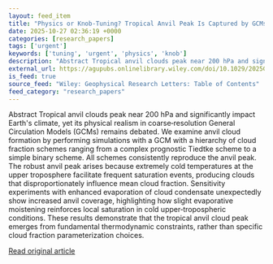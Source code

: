 ```yaml
---
layout: feed_item
title: "Physics or Knob‐Tuning? Tropical Anvil Peak Is Captured by GCMs"
date: 2025-10-27 02:36:19 +0000
categories: [research_papers]
tags: ['urgent']
keywords: ['tuning', 'urgent', 'physics', 'knob']
description: "Abstract Tropical anvil clouds peak near 200 hPa and significantly impact Earth's climate, yet its physical realism in coarse‐resolution General Circulation ..."
external_url: https://agupubs.onlinelibrary.wiley.com/doi/10.1029/2025GL118740?af=R
is_feed: true
source_feed: "Wiley: Geophysical Research Letters: Table of Contents"
feed_category: "research_papers"
---
```


Abstract Tropical anvil clouds peak near 200 hPa and significantly impact Earth's climate, yet its physical realism in coarse‐resolution General Circulation Models (GCMs) remains debated. We examine anvil cloud formation by performing simulations with a GCM with a hierarchy of cloud fraction schemes ranging from a complex prognostic Tiedtke scheme to a simple binary scheme. All schemes consistently reproduce the anvil peak. The robust anvil peak arises because extremely cold temperatures at the upper troposphere facilitate frequent saturation events, producing clouds that disproportionately influence mean cloud fraction. Sensitivity experiments with enhanced evaporation of cloud condensate unexpectedly show increased anvil coverage, highlighting how slight evaporative moistening reinforces local saturation in cold upper‐tropospheric conditions. These results demonstrate that the tropical anvil cloud peak emerges from fundamental thermodynamic constraints, rather than specific cloud fraction parameterization choices.

[Read original article](https://agupubs.onlinelibrary.wiley.com/doi/10.1029/2025GL118740?af=R)
